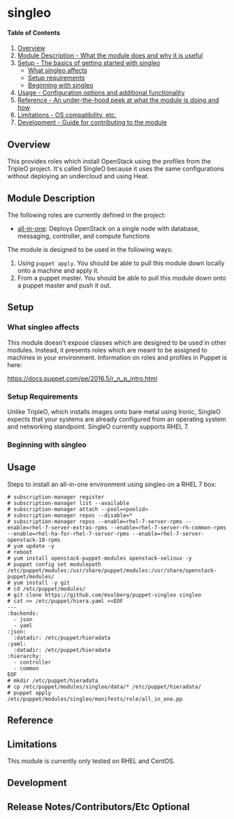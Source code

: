 # singleo

#### Table of Contents

1. [Overview](#overview)
2. [Module Description - What the module does and why it is useful](#module-description)
3. [Setup - The basics of getting started with singleo](#setup)
    * [What singleo affects](#what-singleo-affects)
    * [Setup requirements](#setup-requirements)
    * [Beginning with singleo](#beginning-with-singleo)
4. [Usage - Configuration options and additional functionality](#usage)
5. [Reference - An under-the-hood peek at what the module is doing and how](#reference)
5. [Limitations - OS compatibility, etc.](#limitations)
6. [Development - Guide for contributing to the module](#development)

## Overview

This provides roles which install OpenStack using the profiles from
the TripleO project. It's called SingleO because it uses the same
configurations without deploying an undercloud and using Heat.

## Module Description

The following roles are currently defined in the project:

* [all-in-one](manifests/role/all_in_one.pp): Deploys OpenStack on a single node with database, messaging, controller, and compute functions

The module is designed to be used in the following ways:

1. Using ```puppet apply```. You should be able to pull this module
down locally onto a machine and apply it.
2. From a puppet master. You should be able to pull this module down
onto a puppet master and push it out.

## Setup

### What singleo affects

This module doesn't expose classes which are designed to be used in
other modules. Instead, it presents roles which are meant to be
assigned to machines in your environment. Information on roles and profiles in Puppet is here:

https://docs.puppet.com/pe/2016.5/r_n_p_intro.html

### Setup Requirements

Unlike TripleO, which installs images onto bare metal using Ironic,
SingleO expects that your systems are already configured from an
operating system and networking standpoint. SingleO currently supports
RHEL 7.

### Beginning with singleo

## Usage

Steps to install an all-in-one environment using singleo on a RHEL 7 box:

```
# subscription-manager register
# subscription-manager list --available
# subscription-manager attach --pool=<poolid>
# subscription-manager repos --disable=*
# subscription-manager repos --enable=rhel-7-server-rpms --enable=rhel-7-server-extras-rpms --enable=rhel-7-server-rh-common-rpms --enable=rhel-ha-for-rhel-7-server-rpms --enable=rhel-7-server-openstack-10-rpms
# yum update -y 
# reboot
# yum install openstack-puppet-modules openstack-selinux -y
# puppet config set modulepath /etc/puppet/modules:/usr/share/puppet/modules:/usr/share/openstack-puppet/modules/
# yum install -y git
# cd /etc/puppet/modules/
# git clone https://github.com/msolberg/puppet-singleo singleo
# cat >> /etc/puppet/hiera.yaml <<EOF
---
:backends:
  - json
  - yaml
:json:
  :datadir: /etc/puppet/hieradata
:yaml:
  :datadir: /etc/puppet/hieradata
:hierarchy:
  - controller
  - common
EOF
# mkdir /etc/puppet/hieradata
# cp /etc/puppet/modules/singleo/data/* /etc/puppet/hieradata/
# puppet apply /etc/puppet/modules/singleo/manifests/role/all_in_one.pp
```

## Reference

## Limitations

This module is currently only tested on RHEL and CentOS.

## Development

## Release Notes/Contributors/Etc **Optional**
